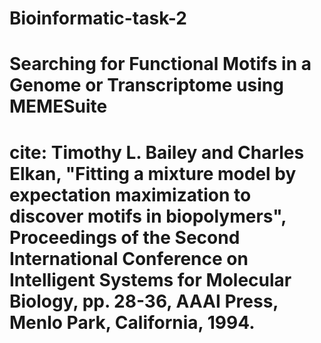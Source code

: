 # Bioinformatic-task-2
# Searching for Functional Motifs in a Genome or Transcriptome using MEMESuite
# cite: Timothy L. Bailey and Charles Elkan, "Fitting a mixture model by expectation maximization to discover motifs in biopolymers", Proceedings of the Second International Conference on Intelligent Systems for Molecular Biology, pp. 28-36, AAAI Press, Menlo Park, California, 1994. 
